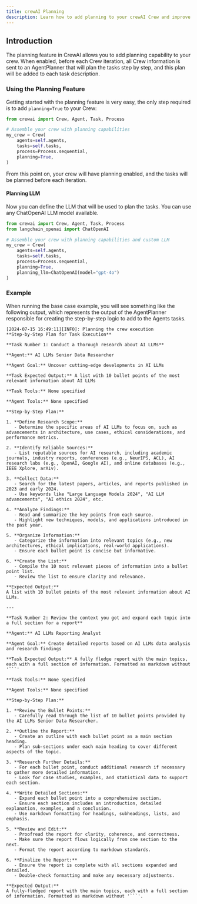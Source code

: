```yaml
---
title: crewAI Planning
description: Learn how to add planning to your crewAI Crew and improve their performance.
---
```


## Introduction
The planning feature in CrewAI allows you to add planning capability to your crew. When enabled, before each Crew iteration, all Crew information is sent to an AgentPlanner that will plan the tasks step by step, and this plan will be added to each task description.

### Using the Planning Feature
Getting started with the planning feature is very easy, the only step required is to add `planning=True` to your Crew:

```python
from crewai import Crew, Agent, Task, Process

# Assemble your crew with planning capabilities
my_crew = Crew(
    agents=self.agents,
    tasks=self.tasks,
    process=Process.sequential,
    planning=True,
)
```

From this point on, your crew will have planning enabled, and the tasks will be planned before each iteration.

#### Planning LLM

Now you can define the LLM that will be used to plan the tasks. You can use any ChatOpenAI LLM model available.

```python
from crewai import Crew, Agent, Task, Process
from langchain_openai import ChatOpenAI

# Assemble your crew with planning capabilities and custom LLM
my_crew = Crew(
    agents=self.agents,
    tasks=self.tasks,
    process=Process.sequential,
    planning=True,
    planning_llm=ChatOpenAI(model="gpt-4o")
)
```

### Example

When running the base case example, you will see something like the following output, which represents the output of the AgentPlanner responsible for creating the step-by-step logic to add to the Agents tasks.

```
[2024-07-15 16:49:11][INFO]: Planning the crew execution
**Step-by-Step Plan for Task Execution**

**Task Number 1: Conduct a thorough research about AI LLMs**

**Agent:** AI LLMs Senior Data Researcher

**Agent Goal:** Uncover cutting-edge developments in AI LLMs

**Task Expected Output:** A list with 10 bullet points of the most relevant information about AI LLMs

**Task Tools:** None specified

**Agent Tools:** None specified

**Step-by-Step Plan:**

1. **Define Research Scope:**
   - Determine the specific areas of AI LLMs to focus on, such as advancements in architecture, use cases, ethical considerations, and performance metrics.

2. **Identify Reliable Sources:**
   - List reputable sources for AI research, including academic journals, industry reports, conferences (e.g., NeurIPS, ACL), AI research labs (e.g., OpenAI, Google AI), and online databases (e.g., IEEE Xplore, arXiv).

3. **Collect Data:**
   - Search for the latest papers, articles, and reports published in 2023 and early 2024.
   - Use keywords like "Large Language Models 2024", "AI LLM advancements", "AI ethics 2024", etc.

4. **Analyze Findings:**
   - Read and summarize the key points from each source.
   - Highlight new techniques, models, and applications introduced in the past year.

5. **Organize Information:**
   - Categorize the information into relevant topics (e.g., new architectures, ethical implications, real-world applications).
   - Ensure each bullet point is concise but informative.

6. **Create the List:**
   - Compile the 10 most relevant pieces of information into a bullet point list.
   - Review the list to ensure clarity and relevance.

**Expected Output:**
A list with 10 bullet points of the most relevant information about AI LLMs.

---

**Task Number 2: Review the context you got and expand each topic into a full section for a report**

**Agent:** AI LLMs Reporting Analyst

**Agent Goal:** Create detailed reports based on AI LLMs data analysis and research findings

**Task Expected Output:** A fully fledge report with the main topics, each with a full section of information. Formatted as markdown without '```'

**Task Tools:** None specified

**Agent Tools:** None specified

**Step-by-Step Plan:**

1. **Review the Bullet Points:**
   - Carefully read through the list of 10 bullet points provided by the AI LLMs Senior Data Researcher.

2. **Outline the Report:**
   - Create an outline with each bullet point as a main section heading.
   - Plan sub-sections under each main heading to cover different aspects of the topic.

3. **Research Further Details:**
   - For each bullet point, conduct additional research if necessary to gather more detailed information.
   - Look for case studies, examples, and statistical data to support each section.

4. **Write Detailed Sections:**
   - Expand each bullet point into a comprehensive section.
   - Ensure each section includes an introduction, detailed explanation, examples, and a conclusion.
   - Use markdown formatting for headings, subheadings, lists, and emphasis.

5. **Review and Edit:**
   - Proofread the report for clarity, coherence, and correctness.
   - Make sure the report flows logically from one section to the next.
   - Format the report according to markdown standards.

6. **Finalize the Report:**
   - Ensure the report is complete with all sections expanded and detailed.
   - Double-check formatting and make any necessary adjustments.

**Expected Output:**
A fully-fledged report with the main topics, each with a full section of information. Formatted as markdown without '```'.
```